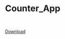 <h1>Counter_App</h1>
<br>

<a href="https://theeagerlearner.github.io/Counter_App/app-debug.apk">Download</a>
